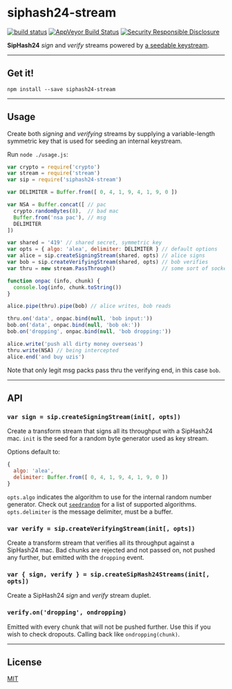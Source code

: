 # siphash24-stream

[![build status](http://img.shields.io/travis/chiefbiiko/siphash24-stream.svg?style=flat)](http://travis-ci.org/chiefbiiko/siphash24-stream) [![AppVeyor Build Status](https://ci.appveyor.com/api/projects/status/github/chiefbiiko/siphash24-stream?branch=master&svg=true)](https://ci.appveyor.com/project/chiefbiiko/siphash24-stream) [![Security Responsible Disclosure](https://img.shields.io/badge/Security-Responsible%20Disclosure-yellow.svg)](./security.md)

**SipHash24** *sign* and *verify* streams powered by [a seedable keystream](https://github.com/chiefbiiko/seed-bytes).

***

## Get it!

```
npm install --save siphash24-stream
```

***

## Usage

Create both *signing* and *verifying* streams by supplying a variable-length symmetric key that is used for seeding an internal keystream.

Run `node ./usage.js`:

``` js
var crypto = require('crypto')
var stream = require('stream')
var sip = require('siphash24-stream')

var DELIMITER = Buffer.from([ 0, 4, 1, 9, 4, 1, 9, 0 ])

var NSA = Buffer.concat([ // pac
  crypto.randomBytes(8),  // bad mac
  Buffer.from('nsa pac'), // msg
  DELIMITER
])

var shared = '419' // shared secret, symmetric key
var opts = { algo: 'alea', delimiter: DELIMITER } // default options
var alice = sip.createSigningStream(shared, opts) // alice signs
var bob = sip.createVerifyingStream(shared, opts) // bob verifies
var thru = new stream.PassThrough()               // some sort of socket

function onpac (info, chunk) {
  console.log(info, chunk.toString())
}

alice.pipe(thru).pipe(bob) // alice writes, bob reads

thru.on('data', onpac.bind(null, 'bob input:'))
bob.on('data', onpac.bind(null, 'bob ok:'))
bob.on('dropping', onpac.bind(null, 'bob dropping:'))

alice.write('push all dirty money overseas')
thru.write(NSA) // being intercepted
alice.end('and buy uzis')
```

Note that only legit msg packs pass thru the verifying end, in this case `bob`.

***

## API

### `var sign = sip.createSigningStream(init[, opts])`

Create a transform stream that signs all its throughput with a SipHash24 mac. `init` is the seed for a random byte generator used as key stream.

Options default to:

``` js
{
  algo: 'alea',
  delimiter: Buffer.from([ 0, 4, 1, 9, 4, 1, 9, 0 ])
}
```

`opts.algo` indicates the algorithm to use for the internal random number generator. Check out  [`seedrandom`](https://github.com/davidbau/seedrandom#other-fast-prng-algorithms) for a list of supported algorithms. `opts.delimiter` is the message delimiter, must be a buffer.

### `var verify = sip.createVerifyingStream(init[, opts])`

Create a transform stream that verifies all its throughput against a SipHash24 mac. Bad chunks are rejected and not passed on, not pushed any further, but emitted with the `dropping` event.

### `var { sign, verify } = sip.createSipHash24Streams(init[, opts])`

Create a SipHash24 *sign* and *verify* stream duplet.

### `verify.on('dropping', ondropping)`

Emitted with every chunk that will not be pushed further. Use this if you wish to check dropouts. Calling back like `ondropping(chunk)`.

***

## License

[MIT](./license.md)
